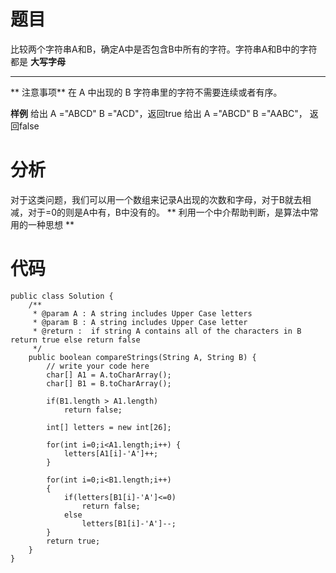 # 题目
比较两个字符串A和B，确定A中是否包含B中所有的字符。字符串A和B中的字符都是 **大写字母**
***
** 注意事项**
在 A 中出现的 B 字符串里的字符不需要连续或者有序。

**样例**
给出 A ="ABCD"  B ="ACD"，返回true
给出 A ="ABCD"  B ="AABC"， 返回false

# 分析
对于这类问题，我们可以用一个数组来记录A出现的次数和字母，对于B就去相减，对于=0的则是A中有，B中没有的。
** 利用一个中介帮助判断，是算法中常用的一种思想 **
# 代码
```
public class Solution {
    /**
     * @param A : A string includes Upper Case letters
     * @param B : A string includes Upper Case letter
     * @return :  if string A contains all of the characters in B return true else return false
     */
    public boolean compareStrings(String A, String B) {
        // write your code here
        char[] A1 = A.toCharArray();
        char[] B1 = B.toCharArray();
        
        if(B1.length > A1.length)
        	return false;
        	
        int[] letters = new int[26];
        
        for(int i=0;i<A1.length;i++) {
        	letters[A1[i]-'A']++;
        }
        
        for(int i=0;i<B1.length;i++)
        {
        	if(letters[B1[i]-'A']<=0)
        		return false;
        	else
        		letters[B1[i]-'A']--;
        }
        return true;
    }
}
```

